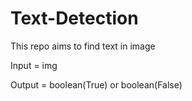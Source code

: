 # Text-Detection
This repo aims to find text in image

Input = img

Output = boolean(True) or boolean(False)
